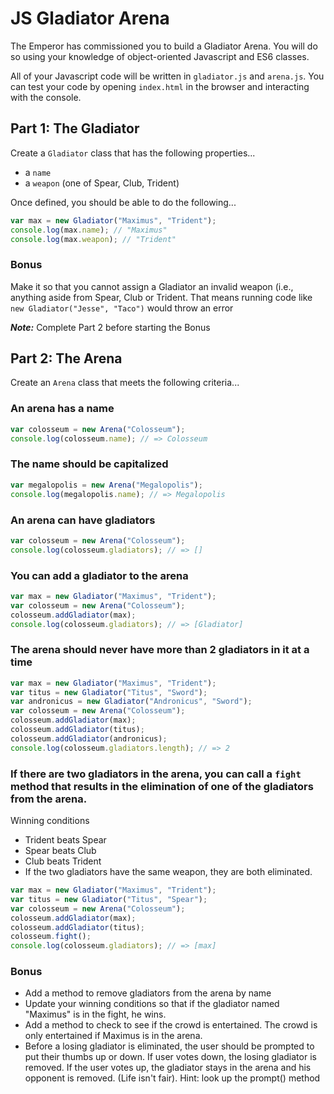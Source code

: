 # JS Gladiator Arena

The Emperor has commissioned you to build a Gladiator Arena. You will do so
using your knowledge of object-oriented Javascript and ES6 classes.

All of your Javascript code will be written in `gladiator.js` and `arena.js`.
You can test your code by opening `index.html` in the browser and interacting
with the console.

## Part 1: The Gladiator

Create a `Gladiator` class that has the following properties...

- a `name`
- a `weapon` (one of Spear, Club, Trident)

Once defined, you should be able to do the following...

```js
var max = new Gladiator("Maximus", "Trident");
console.log(max.name); // "Maximus"
console.log(max.weapon); // "Trident"
```

### Bonus

Make it so that you cannot assign a Gladiator an invalid weapon (i.e., anything
aside from Spear, Club or Trident. That means running code like
`new Gladiator("Jesse", "Taco")` would throw an error

**_Note:_** Complete Part 2 before starting the Bonus

## Part 2: The Arena

Create an `Arena` class that meets the following criteria...

### An arena has a name

```js
var colosseum = new Arena("Colosseum");
console.log(colosseum.name); // => Colosseum
```

### The name should be capitalized

```js
var megalopolis = new Arena("Megalopolis");
console.log(megalopolis.name); // => Megalopolis
```

### An arena can have gladiators

```js
var colosseum = new Arena("Colosseum");
console.log(colosseum.gladiators); // => []
```

### You can add a gladiator to the arena

```js
var max = new Gladiator("Maximus", "Trident");
var colosseum = new Arena("Colosseum");
colosseum.addGladiator(max);
console.log(colosseum.gladiators); // => [Gladiator]
```

### The arena should never have more than 2 gladiators in it at a time

```js
var max = new Gladiator("Maximus", "Trident");
var titus = new Gladiator("Titus", "Sword");
var andronicus = new Gladiator("Andronicus", "Sword");
var colosseum = new Arena("Colosseum");
colosseum.addGladiator(max);
colosseum.addGladiator(titus);
colosseum.addGladiator(andronicus);
console.log(colosseum.gladiators.length); // => 2
```

### If there are two gladiators in the arena, you can call a `fight` method that results in the elimination of one of the gladiators from the arena.

Winning conditions

- Trident beats Spear
- Spear beats Club
- Club beats Trident
- If the two gladiators have the same weapon, they are both eliminated.

```js
var max = new Gladiator("Maximus", "Trident");
var titus = new Gladiator("Titus", "Spear");
var colosseum = new Arena("Colosseum");
colosseum.addGladiator(max);
colosseum.addGladiator(titus);
colosseum.fight();
console.log(colosseum.gladiators); // => [max]
```

### Bonus

- Add a method to remove gladiators from the arena by name
- Update your winning conditions so that if the gladiator named "Maximus" is in
  the fight, he wins.
- Add a method to check to see if the crowd is entertained. The crowd is only
  entertained if Maximus is in the arena.
- Before a losing gladiator is eliminated, the user should be prompted to put
  their thumbs up or down. If user votes down, the losing gladiator is removed.
  If the user votes up, the gladiator stays in the arena and his opponent is
  removed. (Life isn't fair). Hint: look up the prompt() method
